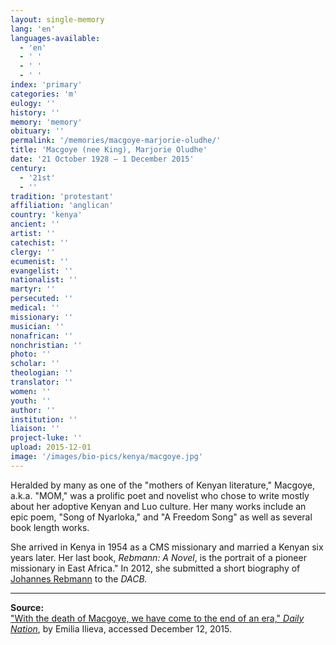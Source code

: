 ```yaml
---
layout: single-memory
lang: 'en'
languages-available:
  - 'en'
  - ' '
  - ' '
  - ' '
index: 'primary'
categories: 'm'
eulogy: ''
history: ''
memory: 'memory'
obituary: ''
permalink: '/memories/macgoye-marjorie-oludhe/'
title: 'Macgoye (nee King), Marjorie Oludhe'
date: '21 October 1928 – 1 December 2015'
century:
  - '21st'
  - ''                     
tradition: 'protestant'                       
affiliation: 'anglican'
country: 'kenya'
ancient: ''
artist: ''
catechist: ''
clergy: ''
ecumenist: ''
evangelist: ''
nationalist: ''
martyr: ''
persecuted: ''
medical: ''
missionary: ''
musician: ''
nonafrican: ''
nonchristian: ''
photo: ''
scholar: ''
theologian: ''
translator: ''
women: ''
youth: ''
author: ''
institution: ''
liaison: ''
project-luke: ''
upload: 2015-12-01
image: '/images/bio-pics/kenya/macgoye.jpg'
---
```

Heralded by many as one of the "mothers of Kenyan literature," Macgoye, a.k.a. "MOM," was a prolific poet and novelist who chose to write mostly about her adoptive Kenyan and Luo culture. Her many works include an epic poem, "Song of Nyarloka," and "A Freedom Song" as well as several book length works.  

She arrived in Kenya in 1954 as a CMS missionary and married a Kenyan six years later. Her last book, _Rebmann: A Novel_, is the portrait of a pioneer missionary in East Africa." In 2012, she submitted a short biography of [Johannes Rebmann](/tanzania/rebmann-johannes.html) to the _DACB._  

***

**Source:**  
["With the death of Macgoye, we have come to the end of an era," _Daily Nation_](http://www.nation.co.ke/lifestyle/weekend/With-the-death-of-Macgoye-we-have-come-to-the-end-of-an-era/-/1220/2984034/-/2stdvq/-/index.html), by Emilia Ilieva, accessed December 12, 2015.
